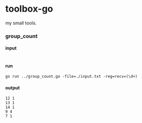 toolbox-go
===============
my small tools.

### group_count
#### input
```
```
#### run
```
go run ../group_count.go -file=./input.txt -reg=recv=(\d+)
```
#### output
```
12 1
13 1
14 1
9 4
7 1
```

